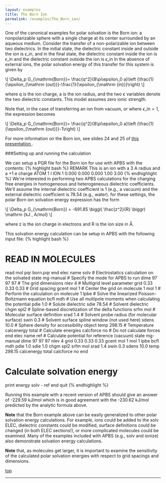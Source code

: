 ```yaml
---
layout: examples
title: The Born Ion
permalink: /examples/The_Born_ion/
---
```

<a id="topcall"></a>
One of the canonical examples for polar solvation is the Born ion: a nonpolarizable sphere with a single charge at its center surrounded by an aqueous medium. Consider the transfer of a non-polarizable ion between two dielectrics. In the initial state, the dielectric constant inside and outside the ion is $\epsilon\_{\mathrm {in}}$, and in the final state, the dielectric constant inside the ion is $\epsilon\_{\mathrm {in}}$ and the dielectric constant outside the ion is $\epsilon\_{\mathrm {in}}$ In the absence of external ions, the polar solvation energy of this transfer for this system is given by

\\[ \Delta\_p G\_{\mathrm{Born}}= \frac{q^2}{8\pi\epsilon\_0 a}\left (\frac{1}{\epsilon\_{\mathrm {out}}}-\frac{1}{\epsilon\_{\mathrm {in}}}\right) \\]

where q is the ion charge, a is the ion radius, and the two ε variables denote the two dielectric constants. This model assumes zero ionic strength.

Note that, in the case of transferring an ion from vacuum, or where $\epsilon\_{\mathrm {in}} = 1$, the expression becomes

\\[ \Delta\_p G\_{\mathrm{Born}}= \frac{q^2}{8\pi\epsilon\_0 a}\left (\frac{1}{\epsilon\_{\mathrm {out}}}-1\right) \\]

For more information on the Born ion, see slides 24 and 25 of <a href="http://www.poissonboltzmann.org/docs/2008-12_workshop_lecture.pdf"> this presentation </a>.


###Setting up and running the calculation

We can setup a PQR file for the Born ion for use with APBS with the contents:
{% highlight bash %}
REMARK  This is an ion with a 3 A radius and a +1 e charge
ATOM      1   I  ION     1 0.000   0.000   0.000  1.00 3.00
{% endhighlight %}
We're interested in performing two APBS calculations for the charging free energies in homogeneous and heterogeneous dielectric coefficients. We'll assume the internal dielectric coefficient is 1 (e.g., a vacuum) and the external dielectric coefficient is 78.54 (e.g., water). for these settings, the polar Born ion solvation energy expression has the form

\\[ \Delta_p G_{\mathrm{Born}} = -691.85 \biggl( \frac{z^2}{R} \biggr) \mathrm {kJ \, A/mol} \\]

where z is the ion charge in electrons and R is the ion size in Å.

This solvation energy calculation can be setup in APBS with the following input file:
{% highlight bash %}
# READ IN MOLECULES
read
	mol pqr born.pqr
end
elec name solv # Electrostatics calculation on the solvated state
	mg-manual # Specify the mode for APBS to run
	dime 97 97 97 # The grid dimensions
	nlev 4 # Multigrid level parameter
	grid 0.33 0.33 0.33 # Grid spacing
	gcent mol 1 # Center the grid on molecule 1
	mol 1 # Perform the calculation on molecule 1
	lpbe # Solve the linearized Poisson-Boltzmann equation
	bcfl mdh # Use all multipole moments when calculating the potential
	pdie 1.0 # Solute dielectric
	sdie 78.54 # Solvent dielectric
	chgm spl2 # Spline-based discretization of the delta functions
	srfm mol # Molecular surface definition
	srad 1.4 # Solvent probe radius (for molecular surface)
	swin 0.3 # Solvent surface spline window (not used here)
	sdens 10.0 # Sphere density for accessibility object
	temp 298.15 # Temperature
	calcenergy total # Calculate energies
	calcforce no # Do not calculate forces
end
elec name ref # Calculate potential for reference (vacuum) state
	mg-manual
	dime 97 97 97
	nlev 4
	grid 0.33 0.33 0.33
	gcent mol 1
	mol 1
	lpbe
	bcfl mdh
	pdie 1.0
	sdie 1.0
	chgm spl2
	srfm mol
	srad 1.4
	swin 0.3
	sdens 10.0
	temp 298.15
	calcenergy total
	calcforce no
end
# Calculate solvation energy
print energy solv - ref end
quit
{% endhighlight %}

Running this example with a recent version of APBS should give an answer of -229.59 kJ/mol which is in good agreement with the -230.62 kJ/mol predicted by the analytic formula above.

**Note** that the Born example above can be easily generalized to other polar solvation energy calculations. For example, ions could be added to the solv ELEC, dielectric constants could be modified, surface definitions could be changed (in both ELEC sections!), or more complicated molecules could be examined. Many of the examples included with APBS (e.g., solv and ionize) also demonstrate solvation energy calculations.

**Note** that, as molecules get larger, it is important to examine the sensitivity of the calculated polar solvation energies with respect to grid spacings and dimensions.

<a data-scroll href="#topcall">top</a>
<hr/>







<script type="text/x-mathjax-config">
  MathJax.Hub.Config({
    tex2jax: {inlineMath: [['$','$'], ['\\(','\\)']]}
  });
</script>
<script type="text/javascript"
  src="http://cdn.mathjax.org/mathjax/latest/MathJax.js?config=TeX-AMS-MML_HTMLorMML">
</script>
































